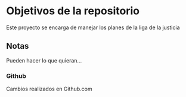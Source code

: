 # Objetivos de la repositorio

Este proyecto se encarga de manejar los planes de la liga de la justicia


## Notas
Pueden hacer lo que quieran...

### Github 

Cambios realizados en Github.com
